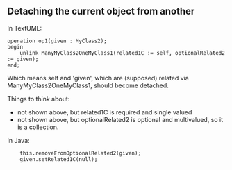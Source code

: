 ## Detaching the current object from another

In TextUML:

```
operation op1(given : MyClass2);
begin
    unlink ManyMyClass2OneMyClass1(related1C := self, optionalRelated2 := given);
end;
```

Which means self and 'given', which are (supposed) related via ManyMyClass2OneMyClass1, should become detached.

Things to think about:
* not shown above, but related1C is required and single valued
* not shown above, but optionalRelated2 is optional and multivalued, so it is a collection.

In Java:
```
    this.removeFromOptionalRelated2(given);
    given.setRelated1C(null);
```
